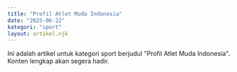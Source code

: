 ```yaml
---
title: "Profil Atlet Muda Indonesia"
date: "2025-06-22"
kategori: "sport"
layout: artikel.njk
---
```


Ini adalah artikel untuk kategori sport berjudul "Profil Atlet Muda Indonesia". Konten lengkap akan segera hadir.
